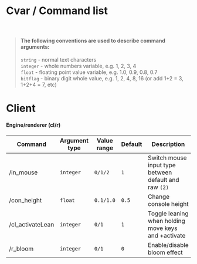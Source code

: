 # Cvar / Command list

<br>

> #### The following conventions are used to describe command arguments:
> `string` - normal text characters  
> `integer` - whole numbers variable, e.g. 1, 2, 3, 4  
> `float` - floating point value variable, e.g. 1.0, 0.9, 0.8, 0.7  
> `bitflag` - binary digit whole value, e.g. 1, 2, 4, 8, 16 (or add 1+2 = 3, 1+2+4 = 7, etc)  


# Client  
#### Engine/renderer (cl/r)
| Command | Argument type | Value range | Default | Description |
|---------|---------------|-------------|---------|-------------|
| /in_mouse | `integer` | `0/1/2`| `1` | Switch mouse input type between default and raw `(2)` |
| /con_height | `float` | `0.1/1.0` | `0.5` | Change console height |
| /cl_activateLean | `integer` | `0/1` | `1` | Toggle leaning when holding move keys and +activate |
| /r_bloom | `integer` | `0/1` | `0` | Enable/disable bloom effect |


